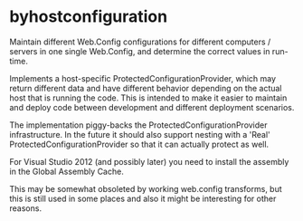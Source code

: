 # byhostconfiguration

Maintain different Web.Config configurations for different computers / servers in one single Web.Config, and determine the correct values in run-time.

Implements a host-specific ProtectedConfigurationProvider, which may return different data and have different behavior depending on the actual host that is running the code. This is intended to make it easier to maintain and deploy code between development and different deployment scenarios.

The implementation piggy-backs the ProtectedConfigurationProvider infrastructure. In the future it should also support nesting with a 'Real' ProtectedConfigurationProvider so that it can actually protect as well.

For Visual Studio 2012 (and possibly later) you need to install the assembly in the Global Assembly Cache.

This may be somewhat obsoleted by working web.config transforms, but this is still used in some places and also it might be interesting for other reasons.
